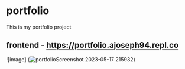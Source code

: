 # portfolio
This is my portfolio project
## frontend - https://portfolio.ajoseph94.repl.co
![image] (![portfolioScreenshot 2023-05-17 215932](https://github.com/ajoseph94/portfolio/assets/109993176/2f9d7b80-8fd1-4353-a039-2e0521fb59ee))
